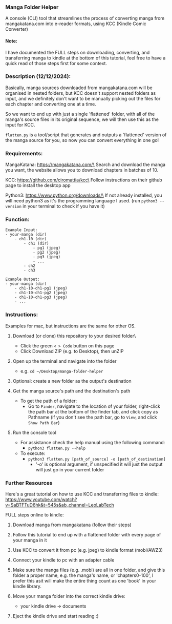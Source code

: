 ### Manga Folder Helper

A console (CLI) tool that streamlines the process of converting manga from mangakatana.com into e-reader formats, using KCC (Kindle Comic Converter)

#### Note:

I have documented the FULL steps on downloading, converting, and transferring manga to kindle at the bottom of this tutorial, feel free to have a quick read of those steps first for some context.

### Description (12/12/2024):

Basically, manga sources downloaded from mangakatana.com will be organised in nested folders, but KCC doesn't support nested folders as input, and we definitely don't want to be manually picking out the files for each chapter and converting one at a time.
 
So we want to end up with just a single 'flattened' folder, with all of the manga's source files in its original sequence, we will then use this as the input for KCC.

```flatten.py``` is a tool/script that generates and outputs a 'flattened' version of the manga source for you, so now you can convert everything in one go!


### Requirements:

MangaKatana: https://mangakatana.com/\
Search and download the manga you want, the website allows you to download chapters in batches of 10.

KCC: https://github.com/ciromattia/kcc\
Follow instructions on their github page to install the desktop app

Python3: https://www.python.org/downloads/\
If not already installed, you will need python3 as it's the programming language I used. (run ```python3 --version``` in your terminal to check if you have it)


### Function:

    Example Input:
    - your-manga (dir)
        - ch1-10 (dir) 
            - ch1 (dir)
                - pg1 (jpeg)
                - pg2 (jpeg)
                - pg3 (jpeg)
                - ...
            - ch2
            - ch3

    Example Output:
    - your-manga (dir)
        - ch1-10-ch1-pg1 (jpeg)
        - ch1-10-ch1-pg2 (jpeg)
        - ch1-10-ch1-pg3 (jpeg)
        - ...


### Instructions:
Examples for mac, but instructions are the same for other OS.

1. Download (or clone) this repository to your desired folder\
    - Click the green ```< > Code``` button on this page
    - Click Download ZIP (e.g. to Desktop), then unZIP

2. Open up the terminal and navigate into the folder
    - e.g. ```cd ~/Desktop/manga-folder-helper```

3. Optional: create a new folder as the output's destination

4. Get the manga source's path and the destination's path
    - To get the path of a folder: 
        - Go to ```Finder```, navigate to the location of your folder, right-click the path bar at the bottom of the finder tab, and click copy as Pathname (if you don't see the path bar, go to ```View```, and click ```Show Path Bar```)

5. Run the console tool
    - For assistance check the help manual using the following command:
        - ```python3 flatten.py --help```
    - To execute:
        - ```python3 flatten.py [path_of_source] -o [path_of_destination]```
            - '-o' is optional argument, if unspecified it will just the output will just go in your current folder

### Further Resources

Here's a great tutorial on how to use KCC and transferring files to kindle:\
https://www.youtube.com/watch?v=SaBTFTuD6hk&t=545s&ab_channel=LeoLabTech

FULL steps online to kindle:

1. Download manga from mangakatana (follow their steps)
2. Follow this tutorial to end up with a flattened folder with every page of your manga in it
3. Use KCC to convert it from pc (e.g. jpeg) to kindle format (mobi/AWZ3)
4. Connect your kindle to pc with an adapter cable
5. Make sure the manga files (e.g. .mobi) are all in one folder, and give this folder a proper name, e.g. the manga's name, or 'chapters0-100', I prefer this asit will make the entire thing count as one 'book' in your kindle library.

6. Move your manga folder into the correct kindle drive:
    -  your kindle drive -> documents
7. Eject the kindle drive and start reading :)


